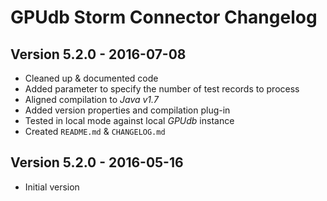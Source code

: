 GPUdb Storm Connector Changelog
===============================

Version 5.2.0 - 2016-07-08
--------------------------

- Cleaned up & documented code
- Added parameter to specify the number of test records to process
- Aligned compilation to *Java v1.7*
- Added version properties and compilation plug-in
- Tested in local mode against local *GPUdb* instance
- Created ``README.md`` & ``CHANGELOG.md``


Version 5.2.0 - 2016-05-16
--------------------------

-   Initial version
